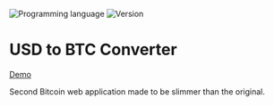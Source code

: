 ![Programming language](https://img.shields.io/badge/Language-Javascript-black.svg)
![Version](https://img.shields.io/badge/Version-1.0.0-blue.svg)


# USD to BTC Converter

[Demo](https://mnl.space/USD-BTC-Converter)

Second Bitcoin web application made to be slimmer than the original.